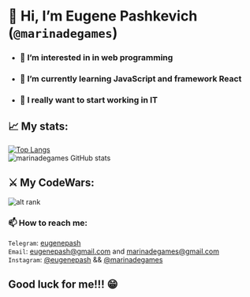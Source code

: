 # 👋 Hi, I’m Eugene Pashkevich (`@marinadegames`) #
* ### 👀 I’m interested in in web programming ####
* ### 🌱 I’m currently learning JavaScript and framework React ####
* ### 💞️ I really want to start working in IT  


## 📈 My stats: ##
[![Top Langs](https://github-readme-stats.vercel.app/api/top-langs/?username=marinadegames&layout=compact&theme=dracula)](https://github.com/marinadegames/github-readme-stats)  
![marinadegames GitHub stats](https://github-readme-stats.vercel.app/api?username=marinadegames&show_icons=true&theme=dracula)  

## ⚔️ My CodeWars: ##
![alt rank](https://www.codewars.com/users/eugenepash/badges/large)

### 📫 How to reach me: ###
`Telegram`: [eugenepash](https://t.me/eugenepash)  
`Email`: <eugenepash@gmail.com> and <marinadegames@gmail.com>  
`Instagram`: [@eugenepash](https://instagram.com/eugenepash) && [@marinadegames](https://instagram.com/marinadegames)   

## Good luck for me!!! 😁 ##

